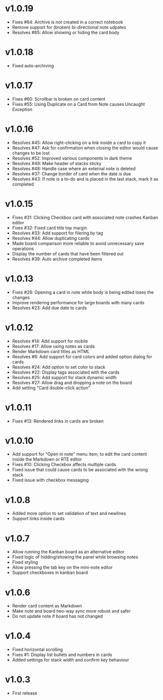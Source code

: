 # v1.0.19

- Fixes #64: Archive is not created in a correct notebook
- Remove support for (broken) bi-directional note udpates
- Resolves #65: Allow showing or hiding the card body

# v1.0.18

- Fixed auto-archiving

# v1.0.17

- Fixes #60: Scrollbar is broken on card content
- Fixes #55: Using Duplicate on a Card from Note causes Uncaught Exception

# v1.0.16

- Resolves #45: Allow right-clicking on a link inside a card to copy it
- Resolves #47: Ask for confirmation when closing the editor would cause changes to be lost
- Resolves #52: Improved various components in dark theme
- Resolves #49: Make header of stacks sticky
- Resolves #48: Handle case where an external note is deleted
- Resolves #37: Change border of card when the date is due
- Resolves #43: If note is a to-do and is placed in the last stack, mark it as completed

# v1.0.15

- Fixes #31: Clicking Checkbox card with associated note crashes Kanban editor
- Fixes #32: Fixed card title top margin
- Resolves #33: Add support for filering by tag
- Resolves #44: Allow duplicating cards
- Made board comparison more reliable to avoid unnecessary save operations
- Display the number of cards that have been filtered out
- Resolves #39: Auto archive completed items

# v1.0.13

- Fixes #26: Opening a card in note while body is being edited loses the changes
- Improve rendering performance for large boards with many cards
- Resolves #23: Add due date to cards

# v1.0.12

- Resolves #14: Add support for mobile
- Resolves #17: Allow using notes as cards
- Render Markdown card titles as HTML
- Resolves #6: Add support for card colors and added option dialog for cards
- Resolves #24: Add option to set color to stack
- Resolves #22: Display tags associated with the cards
- Resolves #25: Add support for stack dynamic width
- Resolves #27: Allow drag and dropping a note on the board
- Add setting "Card double-click action"

# v1.0.11

- Fixes #13: Rendered links in cards are broken

# v1.0.10

- Add support for "Open in note" menu item, to edit the card content inside the Markdown or RTE editor
- Fixes #10: Clicking Checkbox affects multiple cards
- Fixed issue that could cause cards to be associated with the wrong stack
- Fixed issue with checkbox messaging

# v1.0.8

- Added more option to set validation of text and newlines
- Support links inside cards

# v1.0.7

- Allow running the Kanban board as an alternative editor
- Fixed logic of hidding/showing the panel while browsing notes
- Fixed styling
- Allow pressing the tab key on the mini-note editor
- Support checkboxes in kanban board

# v1.0.6

- Render card content as Markdown
- Make note and board two-way sync more robust and safer
- Do not update note if board has not changed

# v1.0.4

- Fixed horizontal scrolling
- Fixes #1: Display list bullets and numbers in cards
- Added settings for stack width and confirm key behaviour

# v1.0.3

- First release
